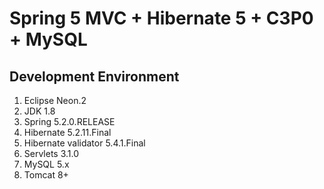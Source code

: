# Spring 5 MVC + Hibernate 5 + C3P0 + MySQL

## Development Environment
1. Eclipse Neon.2
1. JDK 1.8
1. Spring 5.2.0.RELEASE
1. Hibernate 5.2.11.Final
1. Hibernate validator 5.4.1.Final
1. Servlets 3.1.0
1. MySQL 5.x
1. Tomcat 8+
